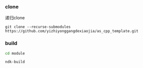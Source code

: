 ### clone

递归clone

```
git clone --recurse-submodules https://github.com/yizhiyonggangdexiaojia/as_cpp_template.git
```



### build

```sh
cd module

ndk-build
```



